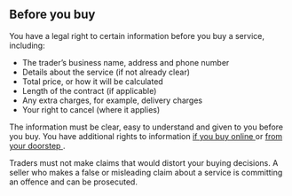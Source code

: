 ##  Before you buy

You have a legal right to certain information before you buy a service,
including:

  * The trader’s business name, address and phone number 
  * Details about the service (if not already clear) 
  * Total price, or how it will be calculated 
  * Length of the contract (if applicable) 
  * Any extra charges, for example, delivery charges 
  * Your right to cancel (where it applies) 

The information must be clear, easy to understand and given to you before you
buy. You have additional rights to information [ if you buy online
](/en/consumer/shopping/shopping-online/) or [ from your doorstep
](/en/consumer/shopping/buying-from-a-doorstep-seller/) .

Traders must not make claims that would distort your buying decisions. A
seller who makes a false or misleading claim about a service is committing an
offence and can be prosecuted.
